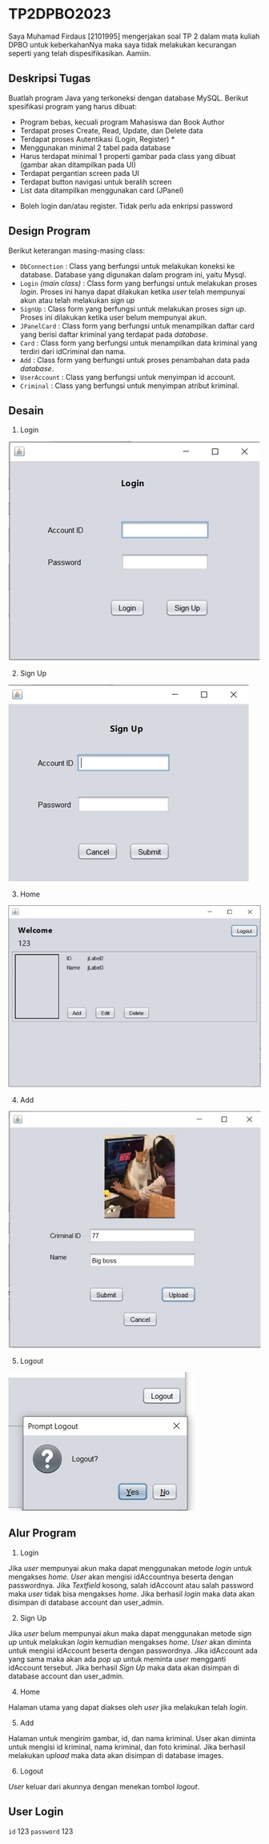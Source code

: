 # TP2DPBO2023
Saya Muhamad Firdaus [2101995] mengerjakan soal TP 2 dalam mata kuliah DPBO untuk keberkahanNya maka saya tidak melakukan kecurangan seperti yang telah dispesifikasikan. Aamiin.

## Deskripsi Tugas
Buatlah program Java yang terkoneksi dengan database MySQL. Berikut spesifikasi program yang harus dibuat:
- Program bebas, kecuali program Mahasiswa dan Book Author
- Terdapat proses Create, Read, Update, dan Delete data
- Terdapat proses Autentikasi (Login, Register) *
- Menggunakan minimal 2 tabel pada database
- Harus terdapat minimal 1 properti gambar pada class yang dibuat (gambar akan ditampilkan pada UI)
- Terdapat pergantian screen pada UI
- Terdapat button navigasi untuk beralih screen
- List data ditampilkan menggunakan card (JPanel)
* Boleh login dan/atau register. Tidak perlu ada enkripsi password

## Design Program
Berikut keterangan masing-masing class:
- `DbConnection` : Class yang berfungsi untuk melakukan koneksi ke database. Database yang digunakan dalam program ini, yaitu Mysql.
- `Login` _(main class)_ : Class form yang berfungsi untuk melakukan proses _login_. Proses ini hanya dapat dilakukan ketika _user_ telah mempunyai akun atau telah melakukan _sign up_
- `SignUp` : Class form yang berfungsi untuk melakukan proses _sign up_. Proses ini dilakukan ketika user belum mempunyai akun.
- `JPanelCard` : Class form yang berfungsi untuk menampilkan daftar card yang berisi daftar kriminal yang terdapat pada _database_.
- `Card` : Class form yang berfungsi untuk menampilkan data kriminal yang terdiri dari idCriminal dan nama.
- `Add` : Class form yang berfungsi untuk proses penambahan data pada _database_.
- `UserAccount` : Class yang berfungsi untuk menyimpan id account.
- `Criminal` : Class yang berfungsi untuk menyimpan atribut kriminal.

## Desain
1. Login

![login](https://github.com/dauspairet/TP2DPBO2023/raw/main/Screenshot/login.jpg)

2. Sign Up

![signup](https://github.com/dauspairet/TP2DPBO2023/raw/main/Screenshot/sign%20up.jpg)

3. Home

![home](https://github.com/dauspairet/TP2DPBO2023/raw/main/Screenshot/home.jpg)

4. Add

![add](https://github.com/dauspairet/TP2DPBO2023/raw/main/Screenshot/upload.jpg)

5. Logout

![logout](https://github.com/dauspairet/TP2DPBO2023/raw/main/Screenshot/logout.jpg)

## Alur Program
1. Login

Jika _user_ mempunyai akun maka dapat menggunakan metode _login_ untuk mengakses _home_. _User_ akan mengisi idAccountnya beserta dengan passwordnya. Jika _Textfield_ kosong, salah idAccount atau salah password maka _user_ tidak bisa mengakses _home_. Jika berhasil _login_ maka data akan disimpan di database account dan user_admin.

2. Sign Up

Jika _user_ belum mempunyai akun maka dapat menggunakan metode _sign up_ untuk melakukan _login_ kemudian mengakses _home_. _User_ akan diminta untuk mengisi idAccount beserta dengan passwordnya. Jika idAccount ada yang sama maka akan ada _pop up_ untuk meminta _user_ mengganti idAccount tersebut. Jika berhasil _Sign Up_ maka data akan disimpan di database account dan user_admin.

4. Home

Halaman utama yang dapat diakses oleh _user_ jika melakukan telah _login_.

5. Add

Halaman untuk mengirim gambar, id, dan nama kriminal. User akan diminta untuk mengisi id kriminal, nama kriminal, dan foto kriminal. Jika berhasil melakukan _upload_ maka data akan disimpan di database images.

6. Logout

_User_ keluar dari akunnya dengan menekan tombol _logout_.

## User Login
`id`        123
`password`  123
